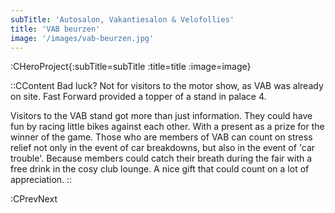 ```yaml
---
subTitle: 'Autosalon, Vakantiesalon & Velofollies'
title: 'VAB beurzen'
image: '/images/vab-beurzen.jpg'
---
```


:CHeroProject{:subTitle=subTitle :title=title :image=image}

::CContent
Bad luck? Not for visitors to the motor show, as VAB was already on site. Fast Forward provided a topper of a stand in palace 4.

Visitors to the VAB stand got more than just information. They could have fun by racing little bikes against each other. With a present as a prize for the winner of the game. Those who are members of VAB can count on stress relief not only in the event of car breakdowns, but also in the event of 'car trouble'. Because members could catch their breath during the fair with a free drink in the cosy club lounge. A nice gift that could count on a lot of appreciation.
::

:CPrevNext